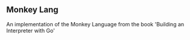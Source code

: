 ## Monkey Lang

An implementation of the Monkey Language from the book 'Building an Interpreter with Go'
